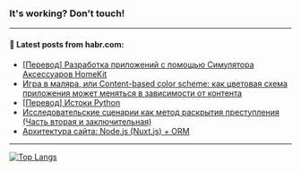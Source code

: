 ### It's working? Don't touch!

---
<!--
#### 🛠️ Technical stack:

![C++](https://img.shields.io/badge/C++-informational?logo=c%2B%2B&style=flat&logoColor=white&color=9C033A)
![Java](https://img.shields.io/badge/Java-informational?logo=java&style=flat&logoColor=white&color=007396)
![Kotlin](https://img.shields.io/badge/Kotlin-informational?logo=Kotlin&style=flat&logoColor=white&color=0095D5)
![JS](https://img.shields.io/badge/JS-informational?logo=javaScript&style=flat&logoColor=black&color=F7Df1E) <br>
![HTML5](https://img.shields.io/badge/HTML5-informational?logo=html5&style=flat&logoColor=white&color=E34F26)
![CSS3](https://img.shields.io/badge/CSS3-informational?logo=css3&style=flat&logoColor=white&color=157286)
![Sass](https://img.shields.io/badge/Saas-informational?logo=sass&style=flat&logoColor=white&color=hotpink)
![PHP](https://img.shields.io/badge/PHP-informational?logo=php&style=flat&logoColor=white&color=777BB4) <br>
![WebPAck](https://img.shields.io/badge/WebPack-informational?logo=webPack&style=flat&logoColor=white&color=FF6F00)
![Bootstrap](https://img.shields.io/badge/Bootstrap-informational?logo=Bootstrap&style=flat&logoColor=white&color=7952B3)
![MySQL](https://img.shields.io/badge/MySQL-informational?logo=MySQL&style=flat&logoColor=white&color=00f) <br>
![NodeJS](https://img.shields.io/badge/NodeJS-informational?logo=node.js&style=flat&logoColor=white&color=43853D)
![Spring](https://img.shields.io/badge/Spring-informational?logo=Spring&style=flat&logoColor=white&color=0A9EDC)
![Angular](https://img.shields.io/badge/Vue-informational?logo=vue.js&style=flat&logoColor=white&color=red)
![Git](https://img.shields.io/badge/Git-informational?logo=git&style=flat&logoColor=white&color=darkorange)

___
-->

#### 💬 Latest posts from habr.com:

<!-- BLOG-POST-LIST:START -->
- [[Перевод] Разработка приложений с помощью Симулятора Аксессуаров HomeKit](https://habr.com/ru/post/702394/?utm_source=habrahabr&utm_medium=rss&utm_campaign=702394)
- [Игра в маляра, или Content-based color scheme: как цветовая схема приложения может меняться в зависимости от контента](https://habr.com/ru/post/702466/?utm_source=habrahabr&utm_medium=rss&utm_campaign=702466)
- [[Перевод] Истоки Python](https://habr.com/ru/post/702458/?utm_source=habrahabr&utm_medium=rss&utm_campaign=702458)
- [Исследовательские сценарии как метод раскрытия преступления &lpar;Часть вторая и заключительная&rpar;](https://habr.com/ru/post/702454/?utm_source=habrahabr&utm_medium=rss&utm_campaign=702454)
- [Архитектура сайта: Node.js &lpar;Nuxt.js&rpar; + ORM](https://habr.com/ru/post/702230/?utm_source=habrahabr&utm_medium=rss&utm_campaign=702230)
<!-- BLOG-POST-LIST:END -->

---

[![Top Langs](https://github-readme-stats.vercel.app/api/top-langs/?username=zloylis&layout=compact&hide_border=true&theme=dracula)](https://github.com/zloylis)
